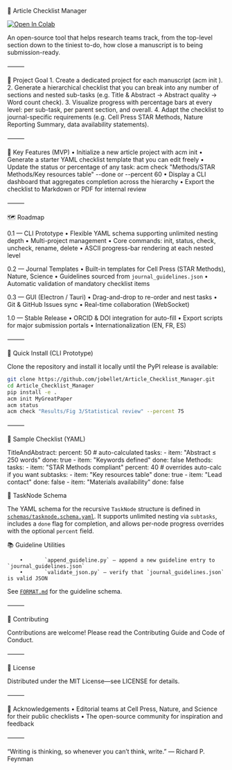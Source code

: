 📝 Article Checklist Manager

[![Open In Colab](https://colab.research.google.com/assets/colab-badge.svg)](https://colab.research.google.com/github/jobellet/Article_Checklist_Manager/blob/main/Colab_Tutorial.ipynb)

An open-source tool that helps research teams track, from the top-level section down to the tiniest to-do, how close a manuscript is to being submission-ready.

⸻

🚀 Project Goal
	1.	Create a dedicated project for each manuscript (acm init <ProjectName>).
	2.	Generate a hierarchical checklist that you can break into any number of sections and nested sub-tasks (e.g. Title & Abstract → Abstract quality → Word count check).
	3.	Visualize progress with percentage bars at every level: per sub-task, per parent section, and overall.
	4.	Adapt the checklist to journal-specific requirements (e.g. Cell Press STAR Methods, Nature Reporting Summary, data availability statements).

⸻

🧩 Key Features (MVP)
	•	Initialize a new article project with acm init <ProjectName>
	•	Generate a starter YAML checklist template that you can edit freely
	•	Update the status or percentage of any task: acm check "Methods/STAR Methods/Key resources table" --done or --percent 60
	•	Display a CLI dashboard that aggregates completion across the hierarchy
	•	Export the checklist to Markdown or PDF for internal review

⸻

🗺️ Roadmap

0.1 — CLI Prototype
	•	Flexible YAML schema supporting unlimited nesting depth
	•	Multi-project management
	•	Core commands: init, status, check, uncheck, rename, delete
	•	ASCII progress-bar rendering at each nested level

0.2 — Journal Templates
	•	Built-in templates for Cell Press (STAR Methods), Nature, Science
        •       Guidelines sourced from `journal_guidelines.json`
	•	Automatic validation of mandatory checklist items

0.3 — GUI (Electron / Tauri)
	•	Drag-and-drop to re-order and nest tasks
	•	Git & GitHub Issues sync
	•	Real-time collaboration (WebSocket)

1.0 — Stable Release
	•	ORCID & DOI integration for auto-fill
	•	Export scripts for major submission portals
	•	Internationalization (EN, FR, ES)

⸻

🔧 Quick Install (CLI Prototype)

Clone the repository and install it locally until the PyPI release is available:

```bash
git clone https://github.com/jobellet/Article_Checklist_Manager.git
cd Article_Checklist_Manager
pip install -e .
acm init MyGreatPaper
acm status
acm check "Results/Fig 3/Statistical review" --percent 75
```


⸻

📝 Sample Checklist (YAML)

TitleAndAbstract:
  percent: 50          # auto-calculated
  tasks:
    - item: "Abstract ≤ 250 words"
      done: true
    - item: "Keywords defined"
      done: false
Methods:
  tasks:
    - item: "STAR Methods compliant"
      percent: 40      # overrides auto-calc if you want
      subtasks:
        - item: "Key resources table"
          done: true
        - item: "Lead contact"
          done: false
        - item: "Materials availability"
          done: false

🔖 TaskNode Schema

The YAML schema for the recursive `TaskNode` structure is defined in
[`schemas/tasknode.schema.yaml`](schemas/tasknode.schema.yaml). It supports
unlimited nesting via `subtasks`, includes a `done` flag for completion, and
allows per-node progress overrides with the optional `percent` field.

📚 Guideline Utilities

        •       `append_guideline.py` – append a new guideline entry to `journal_guidelines.json`
        •       `validate_json.py` – verify that `journal_guidelines.json` is valid JSON

See [`FORMAT.md`](FORMAT.md) for the guideline schema.

⸻

🤝 Contributing

Contributions are welcome! Please read the Contributing Guide and Code of Conduct.

⸻

📜 License

Distributed under the MIT License—see LICENSE for details.

⸻

🙏 Acknowledgements
	•	Editorial teams at Cell Press, Nature, and Science for their public checklists
	•	The open-source community for inspiration and feedback

⸻

“Writing is thinking, so whenever you can’t think, write.” — Richard P. Feynman
